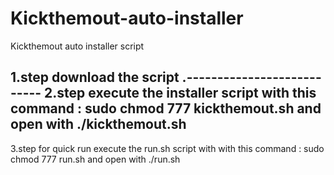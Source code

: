 # Kickthemout-auto-installer
Kickthemout auto installer script


1.step 
download the script
.---------------------------
2.step
execute the installer  script with this command : sudo chmod 777 kickthemout.sh
and open with ./kickthemout.sh
------------------------------
3.step
for quick run 
execute the run.sh script with with this command : sudo chmod 777 run.sh
and open with ./run.sh

